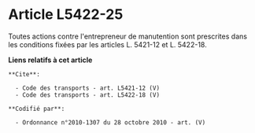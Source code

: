# Article L5422-25

Toutes actions contre l'entrepreneur de manutention sont prescrites dans les conditions fixées par les articles L. 5421-12 et
L. 5422-18.

**Liens relatifs à cet article**

	**Cite**:

	  - Code des transports - art. L5421-12 (V)
	  - Code des transports - art. L5422-18 (V)

	**Codifié par**:

	  - Ordonnance n°2010-1307 du 28 octobre 2010 - art. (V)
